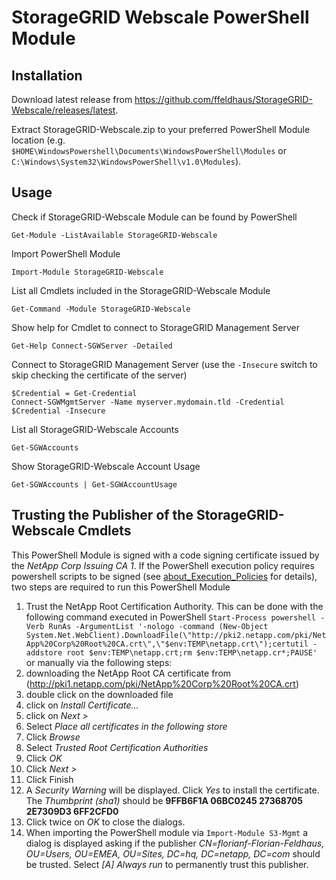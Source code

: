 StorageGRID Webscale PowerShell Module
======================================

Installation
------------

Download latest release from https://github.com/ffeldhaus/StorageGRID-Webscale/releases/latest.

Extract StorageGRID-Webscale.zip to your preferred PowerShell Module location (e.g. `$HOME\WindowsPowershell\Documents\WindowsPowerShell\Modules` or `C:\Windows\System32\WindowsPowerShell\v1.0\Modules`).

Usage
-----

Check if StorageGRID-Webscale Module can be found by PowerShell

    Get-Module -ListAvailable StorageGRID-Webscale
    
Import PowerShell Module
	
    Import-Module StorageGRID-Webscale
    
List all Cmdlets included in the StorageGRID-Webscale Module
	
    Get-Command -Module StorageGRID-Webscale
	
Show help for Cmdlet to connect to StorageGRID Management Server
    
    Get-Help Connect-SGWServer -Detailed
	
Connect to StorageGRID Management Server (use the `-Insecure` switch to skip checking the certificate of the server)
    
    $Credential = Get-Credential
    Connect-SGWMgmtServer -Name myserver.mydomain.tld -Credential $Credential -Insecure
    
List all StorageGRID-Webscale Accounts

    Get-SGWAccounts
	
Show StorageGRID-Webscale Account Usage

    Get-SGWAccounts | Get-SGWAccountUsage

Trusting the Publisher of the StorageGRID-Webscale Cmdlets
----------------------------------------------------------

This PowerShell Module is signed with a code signing certificate issued by the *NetApp Corp Issuing CA 1*. If the PowerShell execution policy requires powershell scripts to be signed (see [about_Execution_Policies](technet.microsoft.com/library/hh847748.aspx) for details), two steps are required to run this PowerShell Module

1. Trust the NetApp Root Certification Authority. This can be done with the following command executed in PowerShell `Start-Process powershell -Verb RunAs -ArgumentList '-nologo -command (New-Object System.Net.WebClient).DownloadFile(\"http://pki2.netapp.com/pki/NetApp%20Corp%20Root%20CA.crt\",\"$env:TEMP\netapp.crt\");certutil -addstore root $env:TEMP\netapp.crt;rm $env:TEMP\netapp.cr*;PAUSE'` or manually via the following steps:
  1. downloading the NetApp Root CA certificate from (http://pki1.netapp.com/pki/NetApp%20Corp%20Root%20CA.crt)
  2. double click on the downloaded file
  3. click on *Install Certificate...*
  4. click on *Next >*
  5. Select *Place all certificates in the following store*
  6. Click *Browse*
  7. Select *Trusted Root Certification Authorities*
  8. Click *OK*
  9. Click *Next >*
  10. Click Finish
  11. A *Security Warning* will be displayed. Click *Yes* to install the certificate. The *Thumbprint (sha1)* should be **9FFB6F1A 06BC0245 27368705 2E7309D3 6FF2CFD0**
  12. Click twice on *OK* to close the dialogs.
2. When importing the PowerShell module via `Import-Module S3-Mgmt` a dialog is displayed asking if the publisher *CN=florianf-Florian-Feldhaus, OU=Users, OU=EMEA, OU=Sites, DC=hq, DC=netapp, DC=com* should be trusted. Select *[A] Always run* to permanently trust this publisher.